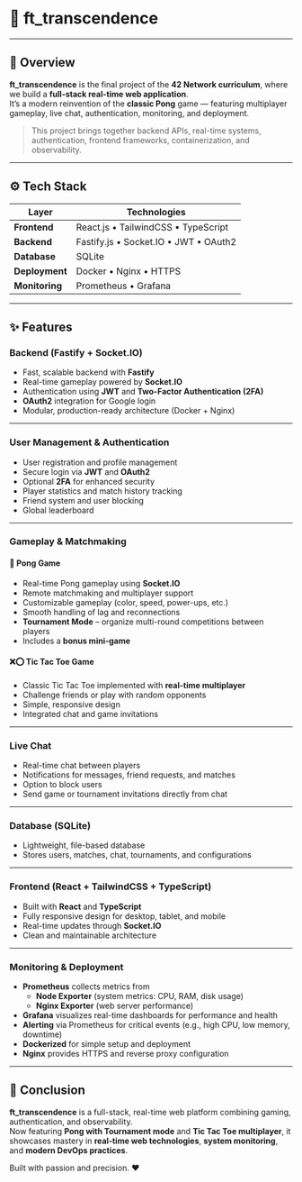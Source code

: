 # 📌 ft_transcendence

---

## 🚀 Overview  

**ft_transcendence** is the final project of the **42 Network curriculum**, where we build a **full-stack real-time web application**.  
It’s a modern reinvention of the **classic Pong** game — featuring multiplayer gameplay, live chat, authentication, monitoring, and deployment.

> This project brings together backend APIs, real-time systems, authentication, frontend frameworks, containerization, and observability.

---

## ⚙️ Tech Stack  


| Layer           |             Technologies              |
|-----------------|---------------------------------------|
| **Frontend**    | React.js • TailwindCSS • TypeScript   |
| **Backend**     | Fastify.js • Socket.IO • JWT • OAuth2 |
| **Database**    | SQLite                                |
| **Deployment**  | Docker • Nginx • HTTPS                |
| **Monitoring**  | Prometheus • Grafana                  |


---

## ✨ Features  

### Backend (Fastify + Socket.IO)
- Fast, scalable backend with **Fastify**
- Real-time gameplay powered by **Socket.IO**
- Authentication using **JWT** and **Two-Factor Authentication (2FA)**
- **OAuth2** integration for Google login
- Modular, production-ready architecture (Docker + Nginx)

---

### User Management & Authentication
- User registration and profile management  
- Secure login via **JWT** and **OAuth2**  
- Optional **2FA** for enhanced security  
- Player statistics and match history tracking  
- Friend system and user blocking  
- Global leaderboard  

---

### Gameplay & Matchmaking

#### 🏓 Pong Game  
- Real-time Pong gameplay using **Socket.IO**
- Remote matchmaking and multiplayer support  
- Customizable gameplay (color, speed, power-ups, etc.)  
- Smooth handling of lag and reconnections  
- **Tournament Mode** – organize multi-round competitions between players  
- Includes a **bonus mini-game**

#### ❌⭕ Tic Tac Toe Game  
- Classic Tic Tac Toe implemented with **real-time multiplayer**  
- Challenge friends or play with random opponents  
- Simple, responsive design  
- Integrated chat and game invitations  

---

### Live Chat
- Real-time chat between players  
- Notifications for messages, friend requests, and matches  
- Option to block users  
- Send game or tournament invitations directly from chat  

---

### Database (SQLite)
- Lightweight, file-based database  
- Stores users, matches, chat, tournaments, and configurations  

---

### Frontend (React + TailwindCSS + TypeScript)
- Built with **React** and **TypeScript**
- Fully responsive design for desktop, tablet, and mobile  
- Real-time updates through **Socket.IO**
- Clean and maintainable architecture  

---

### Monitoring & Deployment
- **Prometheus** collects metrics from  
  - **Node Exporter** (system metrics: CPU, RAM, disk usage)  
  - **Nginx Exporter** (web server performance)  
- **Grafana** visualizes real-time dashboards for performance and health  
- **Alerting** via Prometheus for critical events (e.g., high CPU, low memory, downtime)  
- **Dockerized** for simple setup and deployment  
- **Nginx** provides HTTPS and reverse proxy configuration  

---

## 🏁 Conclusion  

**ft_transcendence** is a full-stack, real-time web platform combining gaming, authentication, and observability.  
Now featuring **Pong with Tournament mode** and **Tic Tac Toe multiplayer**, it showcases mastery in **real-time web technologies**, **system monitoring**, and **modern DevOps practices**.

Built with passion and precision. ❤️  
